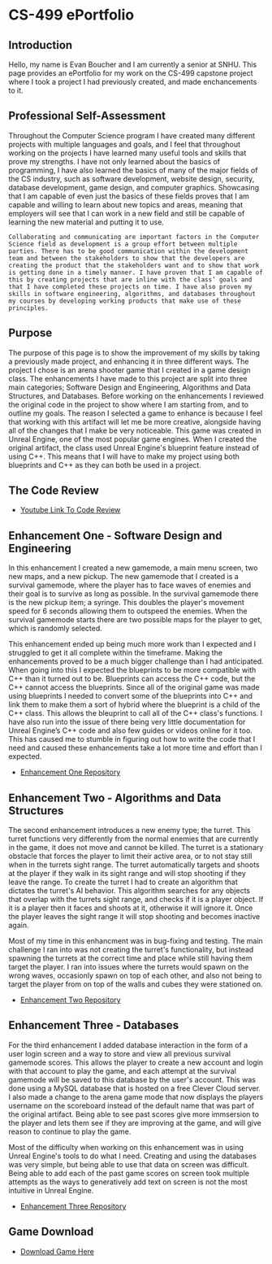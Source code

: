 # CS-499 ePortfolio

## Introduction
Hello, my name is Evan Boucher and I am currently a senior at SNHU. This page provides an ePortfolio for my work on the CS-499 capstone project where I took a project I had previously created, and made enchancements to it.

## Professional Self-Assessment
  
  Throughout the Computer Science program I have created many different projects with multiple languages and goals, and I feel that throughout working on the projects I have learned many useful tools and skills that prove my strengths. I have not only learned about the basics of programming, I have also learned the basics of many of the major fields of the CS industry, such as software development, website design, security, database development, game design, and computer graphics. Showcasing that I am capable of even just the basics of these fields proves that I am capable and willing to learn about new topics and areas, meaning that employers will see that I can work in a new field and still be capable of learning the new material and putting it to use.
  
	Collaborating and communicating are important factors in the Computer Science field as development is a group effort between multiple parties. There has to be good communication within the development team and between the stakeholders to show that the developers are creating the product that the stakeholders want and to show that work is getting done in a timely manner. I have proven that I am capable of this by creating projects that are inline with the class’ goals and that I have completed these projects on time. I have also proven my skills in software engineering, algorithms, and databases throughout my courses by developing working products that make use of these principles.

## Purpose 
  The purpose of this page is to show the improvement of my skills by taking a previously made project, and enhancing it in three different ways. The project I chose is an arena shooter game that I created in a game design class. The enhancements I have made to this project are split into three main categories; Software Design and Engineering, Algorithms and Data Structures, and Databases. Before working on the enhancements I reviewed the original code in the project to show where I am starting from, and to outline my goals. The reason I selected a game to enhance is because I feel that working with this artifact will let me be more creative, alongside having all of the changes that I make be very noticeable. This game was created in Unreal Engine, one of the most popular game engines. When I created the original artifact, the class used Unreal Engine's blueprint feature instead of using C++. This means that I will have to make my project using both blueprints and C++ as they can both be used in a project.

## The Code Review 
- [Youtube Link To Code Review](https://youtu.be/oa3iN82uB4Y)

## Enhancement One - Software Design and Engineering 
  In this enhancement I created a new gamemode, a main menu screen, two new maps, and a new pickup. The new gamemode that I created is a survival gamemode, where the player has to face waves of enemies and their goal is to survive as long as possible. In the survival gamemode there is the new pickup item; a syringe. This doubles the player's movement speed for 6 seconds allowing them to outspeed the enemies. When the survival gamemode starts there are two possible maps for the player to get, which is randomly selected.
  
  This enhancement ended up being much more work than I expected and I struggled to get it all complete within the timeframe. Making the enhancements proved to be a much bigger challenge than I had anticipated. When going into this I expected the blueprints to be more compatible with C++ than it turned out to be. Blueprints can access the C++ code, but the C++ cannot access the blueprints. Since all of the original game was made using blueprints I needed to convert some of the blueprints into C++ and link them to make them a sort of hybrid where the blueprint is a child of the C++ class. This allows the bleuprint to call all of the C++ class's functions. I have also run into the issue of there being very little documentation for Unreal Engine’s C++ code and also few guides or videos online for it too. This has caused me to stumble in figuring out how to write the code that I need and caused these enhancements take a lot more time and effort than I expected.

- [Enhancement One Repository](https://github.com/eboucher21/CS-499-Enhancement-One-Evan-Boucher)

## Enhancement Two - Algorithms and Data Structures 
  The second enhancement introduces a new enemy type; the turret. This turret functions very differently from the normal enemies that are currently in the game, it does not move and cannot be killed. The turret is a stationary obstacle that forces the player to limit their active area, or to not stay still when in the turrets sight range. The turret automatically targets and shoots at the player if they walk in its sight range and will stop shooting if they leave the range. To create the turret I had to create an algorithm that dictates the turret's AI behavior. This algorithm searches for any objects that overlap with the turrets sight range, and checks if it is a player object. If it is a player then it faces and shoots at it, otherwise it will ignore it. Once the player leaves the sight range it will stop shooting and becomes inactive again.
  
  Most of my time in this enhancment was in bug-fixing and testing. The main challenge I ran into was not creating the turret's functionality, but instead spawning the turrets at the correct time and place while still having them target the player. I ran into issues where the turrets would spawn on the wrong waves, occasionly spawn on top of each other, and also not being to target the player from on top of the walls and cubes they were stationed on. 

- [Enhancement Two Repository](https://github.com/eboucher21/CS-499-Enhancement-Two-Evan-Boucher)

## Enhancement Three - Databases
  For the third enhancement I added database interaction in the form of a user login screen and a way to store and view all previous survival gamemode scores. This allows the player to create a new account and login with that account to play the game, and each attempt at the survival gamemode will be saved to this database by the user's account. This was done using a MySQL database that is hosted on a free Clever Cloud server. I also made a change to the arena game mode that now displays the players username on the scoreboard instead of the default name that was part of the original artifact. Being able to see past scores give more immsersion to the player and lets them see if they are improving at the game, and will give reason to continue to play the game.
  
  Most of the difficulty when working on this enhancement was in using Unreal Engine's tools to do what I need. Creating and using the databases was very simple, but being able to use that data on screen was difficult. Being able to add each of the past game scores on screen took multiple attempts as the ways to generatively add text on screen is not the most intuitive in Unreal Engine.

- [Enhancement Three Repository](https://github.com/eboucher21/CS-499-Enhancement-Three-Evan-Boucher)

## Game Download
- [Download Game Here](https://drive.google.com/file/d/1dP0vr011IjWT9NcxDnDONSZDmBiezICN/view?usp=sharing)
